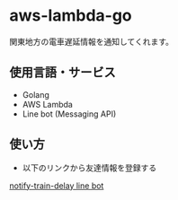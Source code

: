 # aws-lambda-go

関東地方の電車遅延情報を通知してくれます。

## 使用言語・サービス

* Golang
* AWS Lambda
* Line bot (Messaging API)

## 使い方

* 以下のリンクから友達情報を登録する

[notify-train-delay line bot](http://nav.cx/6RCtPVM)
